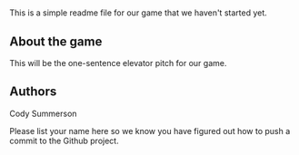 # <Game Name>

This is a simple readme file for our game that we haven't started yet.

## About the game

This will be the one-sentence elevator pitch for our game.

## Authors

Cody Summerson

Please list your name here so we know you have figured out how to push a
commit to the Github project.
